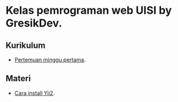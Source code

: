 # Kelas pemrograman web UISI by GresikDev.

## Kurikulum
* [Pertemuan minggu pertama](minggu1.md).

## Materi
* [Cara install Yii2](materi/install-yii2.md).
